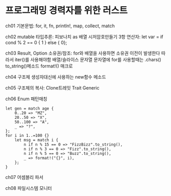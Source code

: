 # 프로그래밍 경력자를 위한 러스트

ch01
기본문법: for, it, fn, println!, map, collect, match

ch02
mutable
타입추론: 피보나치
as
배열
시저암호만들기
3항 연산자: let var = if cond % 2 == 0 { 1 } else { 0};


ch03
Result, Option
소유권/참조: for와 배열을 사용하면 소유권 이전이 발생한다 따라서 iter()를 사용해야함
배열/슬라이스
문자열
문자열에 for를 사용할때는 .chars()
to_string()메소드
format!() 매크로

ch04
구조체
생성자대신에 사용하는 new함수
메소드

ch05
구조체의 복사: Clone트레잇
Trait
Generic

ch06
Enum
패턴매칭
```
let gen = match age {
    0..20 => "MZ",
    20..50 => "X",
    50..100 => "A",
    _ => "?",
};
for i in 1..=100 {}
    let msg = match i {
        n if n % 15 == 0 => "FizzBizz".to_string(),
        n if n % 3 == 0 => "Fizz".to_string(),
        n if n % 5 == 0 => "Buzz".to_string(),
        _ => format!("{}", i),
    };
}
```

ch07
어셈블리 파서

ch08
파일시스템 모니터